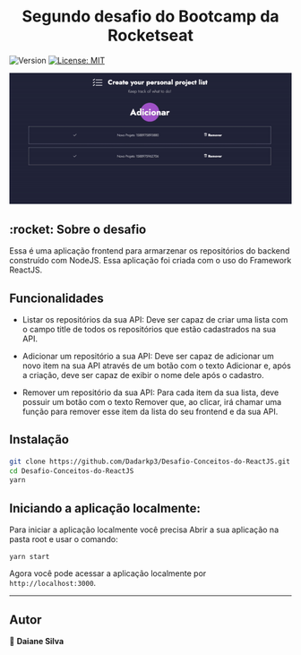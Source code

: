 <h1 align="center">Segundo desafio do Bootcamp da Rocketseat</h1>
<p>
  <img alt="Version" src="https://img.shields.io/badge/version-1.0.0-blue.svg?cacheSeconds=2592000" />
  <a href="#" target="_blank">
    <img alt="License: MIT" src="https://img.shields.io/badge/License-MIT-yellow.svg" />
  </a>
</p>

  <img alt="Version" src="./images/captureScreen.gif" />

<h2> :rocket: Sobre o desafio </h2>

Essa é uma aplicação frontend para armarzenar os repositórios do backend construído com NodeJS. Essa aplicação foi criada com o uso do Framework ReactJS.

## Funcionalidades

- Listar os repositórios da sua API: Deve ser capaz de criar uma lista com o campo title de todos os repositórios que estão cadastrados na sua API.

- Adicionar um repositório a sua API: Deve ser capaz de adicionar um novo item na sua API através de um botão com o texto Adicionar e, após a criação, deve ser capaz de exibir o nome dele após o cadastro.

- Remover um repositório da sua API: Para cada item da sua lista, deve possuir um botão com o texto Remover que, ao clicar, irá chamar uma função para remover esse item da lista do seu frontend e da sua API.

## Instalação

```sh
git clone https://github.com/Dadarkp3/Desafio-Conceitos-do-ReactJS.git
cd Desafio-Conceitos-do-ReactJS
yarn
```

## Iniciando a aplicação localmente:

Para iniciar a aplicação localmente você precisa
Abrir a sua aplicação na pasta root e usar o comando:

```
yarn start
```

Agora você pode acessar a aplicação localmente por `http://localhost:3000`.

---

## Autor

:woman: **Daiane Silva**
